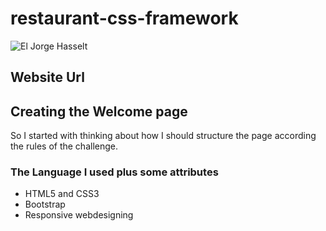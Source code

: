 # restaurant-css-framework




![El Jorge Hasselt](https://github.com/jorge532/restaurant-css-framework/blob/main/pictures/hasselt.jpg "Logo Title Text 1")

## Website Url

## Creating the Welcome page
So I started with thinking about how I should structure the page according the rules of the challenge.

### The Language I used plus some attributes
* HTML5 and CSS3
* Bootstrap
* Responsive webdesigning


